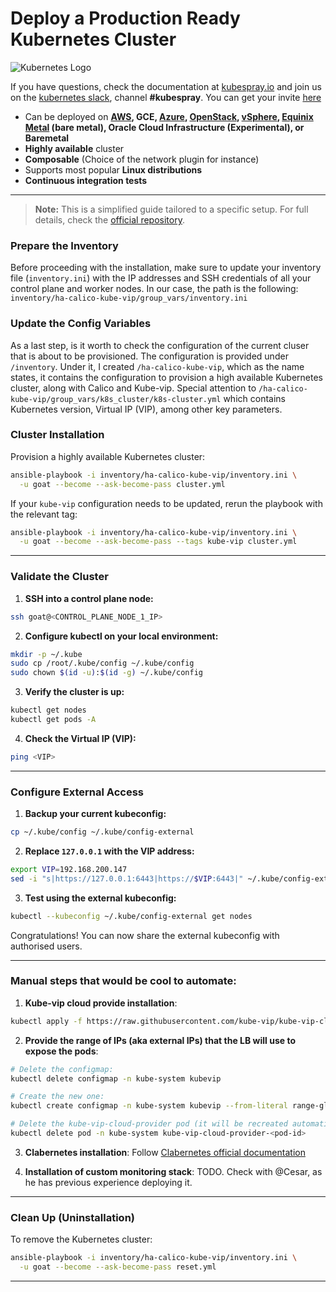 # Deploy a Production Ready Kubernetes Cluster

![Kubernetes Logo](https://raw.githubusercontent.com/kubernetes-sigs/kubespray/master/docs/img/kubernetes-logo.png)

If you have questions, check the documentation at [kubespray.io](https://kubespray.io) and join us on the [kubernetes slack](https://kubernetes.slack.com), channel **\#kubespray**.
You can get your invite [here](http://slack.k8s.io/)

- Can be deployed on **[AWS](docs/cloud_providers/aws.md), GCE, [Azure](docs/cloud_providers/azure.md), [OpenStack](docs/cloud_controllers/openstack.md), [vSphere](docs/cloud_controllers/vsphere.md), [Equinix Metal](docs/cloud_providers/equinix-metal.md) (bare metal), Oracle Cloud Infrastructure (Experimental), or Baremetal**
- **Highly available** cluster
- **Composable** (Choice of the network plugin for instance)
- Supports most popular **Linux distributions**
- **Continuous integration tests**

---

> **Note:** This is a simplified guide tailored to a specific setup. For full details, check the [official repository](https://github.com/kubernetes-sigs/kubespray).

### Prepare the Inventory

Before proceeding with the installation, make sure to update your inventory file (`inventory.ini`) with the IP addresses and SSH credentials of all your control plane and worker nodes. In our case, the path is the following: `inventory/ha-calico-kube-vip/group_vars/inventory.ini`

### Update the Config Variables

As a last step, is it worth to check the configuration of the current cluser that is about to be provisioned. The configuration is provided under `/inventory`. Under it, I created `/ha-calico-kube-vip`, which as the name states, it contains the configuration to provision a high available Kubernetes cluster, along with Calico and Kube-vip. Special attention to `/ha-calico-kube-vip/group_vars/k8s_cluster/k8s-cluster.yml` which contains Kubernetes version, Virtual IP (VIP), among other key parameters.

### Cluster Installation

Provision a highly available Kubernetes cluster:

```bash
ansible-playbook -i inventory/ha-calico-kube-vip/inventory.ini \
  -u goat --become --ask-become-pass cluster.yml
```

If your `kube-vip` configuration needs to be updated, rerun the playbook with the relevant tag:

```bash
ansible-playbook -i inventory/ha-calico-kube-vip/inventory.ini \
  -u goat --become --ask-become-pass --tags kube-vip cluster.yml
```

---

### Validate the Cluster

1. **SSH into a control plane node:**

```bash
ssh goat@<CONTROL_PLANE_NODE_1_IP>
```

2. **Configure kubectl on your local environment:**

```bash
mkdir -p ~/.kube
sudo cp /root/.kube/config ~/.kube/config
sudo chown $(id -u):$(id -g) ~/.kube/config
```

3. **Verify the cluster is up:**

```bash
kubectl get nodes
kubectl get pods -A
```

4. **Check the Virtual IP (VIP):**

```bash
ping <VIP>
```

---

### Configure External Access

1. **Backup your current kubeconfig:**

```bash
cp ~/.kube/config ~/.kube/config-external
```

2. **Replace `127.0.0.1` with the VIP address:**

```bash
export VIP=192.168.200.147
sed -i "s|https://127.0.0.1:6443|https://$VIP:6443|" ~/.kube/config-external
```

3. **Test using the external kubeconfig:**

```bash
kubectl --kubeconfig ~/.kube/config-external get nodes
```
Congratulations! You can now share the external kubeconfig with authorised users.

---

### Manual steps that would be cool to automate:

1. **Kube-vip cloud provide installation**:
```bash
kubectl apply -f https://raw.githubusercontent.com/kube-vip/kube-vip-cloud-provider/main/manifest/kube-vip-cloud-controller.yaml
```

2. **Provide the range of IPs (aka external IPs) that the LB will use to expose the pods**:
```bash
# Delete the configmap:
kubectl delete configmap -n kube-system kubevip

# Create the new one: 
kubectl create configmap -n kube-system kubevip --from-literal range-global=192.168.200.161-192.168.200.165

# Delete the kube-vip-cloud-provider pod (it will be recreated automatically with the new configmap)
kubectl delete pod -n kube-system kube-vip-cloud-provider-<pod-id>
```

3. **Clabernetes installation**:
Follow [Clabernetes official documentation](https://containerlab.dev/manual/clabernetes/install/)


4. **Installation of custom monitoring stack**:
TODO. Check with @Cesar, as he has previous experience deploying it.

---

### Clean Up (Uninstallation)

To remove the Kubernetes cluster:

```bash
ansible-playbook -i inventory/ha-calico-kube-vip/inventory.ini \
  -u goat --become --ask-become-pass reset.yml
```

---
